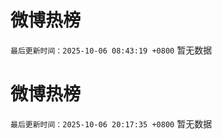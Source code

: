 # 微博热榜

`最后更新时间：2025-10-06 08:43:19 +0800`
暂无数据
<!-- ## 热门搜索 ## 热门话题
暂无数据 -->

# 微博热榜

`最后更新时间：2025-10-06 20:17:35 +0800`
暂无数据
<!-- ## 热门搜索 ## 热门话题
暂无数据 -->

